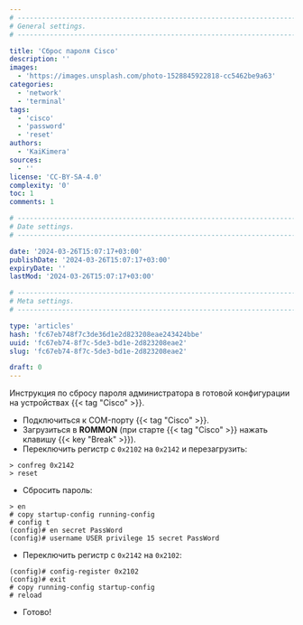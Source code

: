 ```yaml
---
# -------------------------------------------------------------------------------------------------------------------- #
# General settings.
# -------------------------------------------------------------------------------------------------------------------- #

title: 'Сброс пароля Cisco'
description: ''
images:
  - 'https://images.unsplash.com/photo-1528845922818-cc5462be9a63'
categories:
  - 'network'
  - 'terminal'
tags:
  - 'cisco'
  - 'password'
  - 'reset'
authors:
  - 'KaiKimera'
sources:
  - ''
license: 'CC-BY-SA-4.0'
complexity: '0'
toc: 1
comments: 1

# -------------------------------------------------------------------------------------------------------------------- #
# Date settings.
# -------------------------------------------------------------------------------------------------------------------- #

date: '2024-03-26T15:07:17+03:00'
publishDate: '2024-03-26T15:07:17+03:00'
expiryDate: ''
lastMod: '2024-03-26T15:07:17+03:00'

# -------------------------------------------------------------------------------------------------------------------- #
# Meta settings.
# -------------------------------------------------------------------------------------------------------------------- #

type: 'articles'
hash: 'fc67eb748f7c3de36d1e2d823208eae243424bbe'
uuid: 'fc67eb74-8f7c-5de3-bd1e-2d823208eae2'
slug: 'fc67eb74-8f7c-5de3-bd1e-2d823208eae2'

draft: 0
---
```


Инструкция по сбросу пароля администратора в готовой конфигурации на устройствах {{< tag "Cisco" >}}.

<!--more-->

- Подключиться к COM-порту {{< tag "Cisco" >}}.
- Загрузиться в **ROMMON** (при старте {{< tag "Cisco" >}} нажать клавишу {{< key "Break" >}}).
- Переключить регистр с `0x2102` на `0x2142` и перезагрузить:

```
> confreg 0x2142
> reset
```

- Сбросить пароль:

```
> en
# copy startup-config running-config
# config t
(config)# en secret PassWord
(config)# username USER privilege 15 secret PassWord
```

- Переключить регистр с `0x2142` на `0x2102`:

```
(config)# config-register 0x2102
(config)# exit
# copy running-config startup-config
# reload
```

- Готово!
